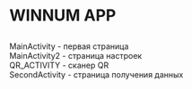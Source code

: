 # WINNUM APP
##
MainActivity - первая страница  
MainActivity2 - страница настроек  
QR_ACTIVITY - сканер QR  
SecondActivity - страница получения данных  
